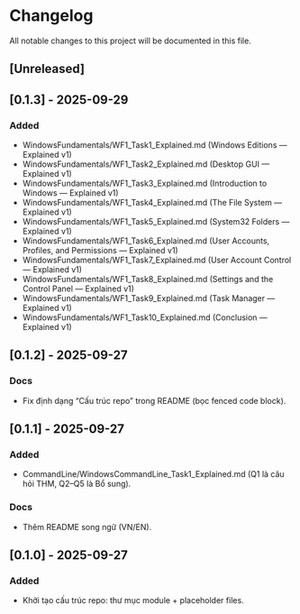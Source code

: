 # Changelog
All notable changes to this project will be documented in this file.

## [Unreleased]

## [0.1.3] - 2025-09-29
### Added
- WindowsFundamentals/WF1_Task1_Explained.md (Windows Editions — Explained v1)
- WindowsFundamentals/WF1_Task2_Explained.md (Desktop GUI — Explained v1)
- WindowsFundamentals/WF1_Task3_Explained.md (Introduction to Windows — Explained v1)
- WindowsFundamentals/WF1_Task4_Explained.md (The File System — Explained v1)
- WindowsFundamentals/WF1_Task5_Explained.md (System32 Folders — Explained v1)
- WindowsFundamentals/WF1_Task6_Explained.md (User Accounts, Profiles, and Permissions — Explained v1)
- WindowsFundamentals/WF1_Task7_Explained.md (User Account Control — Explained v1)
- WindowsFundamentals/WF1_Task8_Explained.md (Settings and the Control Panel — Explained v1)
- WindowsFundamentals/WF1_Task9_Explained.md (Task Manager — Explained v1)
- WindowsFundamentals/WF1_Task10_Explained.md (Conclusion — Explained v1)



## [0.1.2] - 2025-09-27
### Docs
- Fix định dạng “Cấu trúc repo” trong README (bọc fenced code block).

## [0.1.1] - 2025-09-27
### Added
- CommandLine/WindowsCommandLine_Task1_Explained.md (Q1 là câu hỏi THM, Q2–Q5 là Bổ sung).

### Docs
- Thêm README song ngữ (VN/EN).

## [0.1.0] - 2025-09-27
### Added
- Khởi tạo cấu trúc repo: thư mục module + placeholder files.
